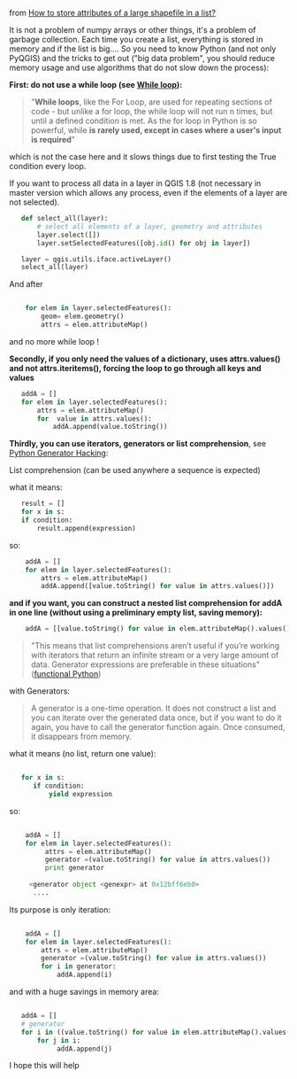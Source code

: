 from [How to store attributes of a large shapefile in a list?](http://gis.stackexchange.com/questions/61935/how-to-store-attributes-of-a-large-shapefile-in-a-list/61968)


It is not a problem of numpy arrays or other things, it's a problem of garbage collection. Each time you create a list, everything is stored in memory and if the list is big.... So you need to know Python (and not only PyQGIS) and the tricks to get out ("big data problem", you should reduce memory usage and use algorithms that do not slow down the process):

**First: do not use a while loop (see [While loop][1]):**

> "**While loops**, like the For Loop, are used for repeating sections of code - 
    but unlike a for loop, the while loop will not run n times, 
    but until a defined condition is met. As the for loop in Python is so powerful, 
    while **is rarely used, except in cases where a user's input is required**" 

which is not the case here and it slows things due to first testing the True condition every loop.  

If you want to process all data in a layer in QGIS 1.8 (not necessary in master version which allows any process, even if the elements of a layer are not selected).

 ```python
    def select_all(layer):
        # select all elements of a layer, geometry and attributes
        layer.select([])
        layer.setSelectedFeatures([obj.id() for obj in layer])

    layer = qgis.utils.iface.activeLayer()
    select_all(layer)
 ```
And after

```python

    for elem in layer.selectedFeatures():
        geom= elem.geometry()
        attrs = elem.attributeMap()
 ```

and no more while loop !

**Secondly, if you only need the values of a dictionary, uses attrs.values() and  not  attrs.iteritems(), forcing the loop to go through all keys and values**

 ```python
    addA = []
    for elem in layer.selectedFeatures():
        attrs = elem.attributeMap()
        for  value in attrs.values():
            addA.append(value.toString())
 ```

**Thirdly, you can use iterators, generators or list comprehension**, see [Python Generator Hacking][3]:

List comprehension (can be used anywhere a sequence is expected)

what it means: 

 ```python
    result = []
    for x in s:
    if condition:
        result.append(expression)
 ```

so:

```python
    addA = []
    for elem in layer.selectedFeatures():
        attrs = elem.attributeMap()
        addA.append([value.toString() for value in attrs.values()])
```

**and if you want, you can construct a nested list comprehension for addA in one line (without using a preliminary empty list, saving memory):**

```python
    addA = [[value.toString() for value in elem.attributeMap().values()] for elem in macouche.selectedFeatures()]
```

> "This means that list comprehensions aren’t useful if you’re working with iterators that return an infinite stream or a very large amount of data. Generator expressions are preferable in these situations" ([functional Python][4])

with Generators:

> A generator is a one-time operation. It does not construct a list and you can iterate over the generated data once, but if you want to do it again, you have to call the generator function again. Once consumed, it disappears from memory.

what it means (no list, return one value): 

 ```python

    for x in s: 
       if condition:
           yield expression
 ```

so:

```python

    addA = []
    for elem in layer.selectedFeatures():
         attrs = elem.attributeMap()
         generator =(value.toString() for value in attrs.values())
         print generator
 
     <generator object <genexpr> at 0x12bff6eb0>
      ....
 ```

Its purpose is only iteration:

```python

    addA = []
    for elem in layer.selectedFeatures():
        attrs = elem.attributeMap()
        generator =(value.toString() for value in attrs.values())
        for i in generator:
            addA.append(i)
 ```

and with a huge savings in memory area:

 ```python

    addA = []
    # generator
    for i in ((value.toString() for value in elem.attributeMap().values()) for elem in  macouche.selectedFeatures()):
        for j in i:
             addA.append(j)
 ```

I hope this will help



  [1]: http://wiki.python.org/moin/WhileLoop
  [2]: http://docs.python.org/2/howto/functional.html
  [3]: http://www.dabeaz.com/usenix2009/generators/GeneratorUSENIX.pdf
  [4]: http://docs.python.org/2/howto/functional.html
